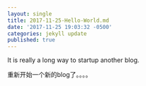 ```yaml
---
layout: single
title: 2017-11-25-Hello-World.md
date: '2017-11-25 19:03:32 -0500'
categories: jekyll update
published: true
---
```

It is really a long way to startup another blog.

重新开始一个新的blog了。。。。

